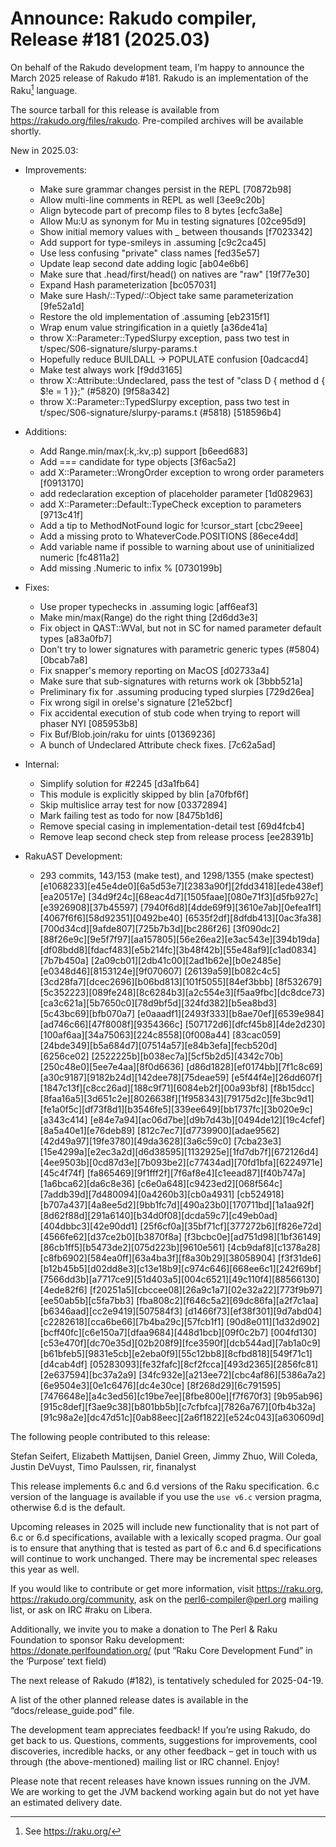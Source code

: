 # Announce: Rakudo compiler, Release #181 (2025.03)

On behalf of the Rakudo development team, I’m happy to announce the
March 2025 release of Rakudo #181. Rakudo is an implementation of
the Raku[^1] language.

The source tarball for this release is available from
<https://rakudo.org/files/rakudo>.
Pre-compiled archives will be available shortly.

New in 2025.03:

+ Improvements:
    + Make sure grammar changes persist in the REPL [70872b98]
    + Allow multi-line comments in REPL as well [3ee9c20b]
    + Align bytecode part of precomp files to 8 bytes [ecfc3a8e]
    + Allow Mu:U as synonym for Mu in testing signatures [02ce95d9]
    + Show initial memory values with _ between thousands [f7023342]
    + Add support for type-smileys in .assuming [c9c2ca45]
    + Use less confusing "private" class names [fed35e57]
    + Update leap second date adding logic [ab04e6b6]
    + Make sure that .head/first/head() on natives are "raw" [19f77e30]
    + Expand Hash parameterization [bc057031]
    + Make sure Hash/::Typed/::Object take same parameterization [9fe52a1d]
    + Restore the old implementation of .assuming [eb2315f1]
    + Wrap enum value stringification in a quietly [a36de41a]
    + throw X::Parameter::TypedSlurpy exception, pass two test in t/spec/S06-signature/slurpy-params.t 
    + Hopefully reduce BUILDALL -> POPULATE confusion [0adcacd4]
    + Make test always work [f9dd3165]
    + throw X::Attribute::Undeclared, pass the test of "class D { method d { $!e = 1 }};" (#5820) [9f58a342]
    + throw X::Parameter::TypedSlurpy exception, pass two test in t/spec/S06-signature/slurpy-params.t (#5818) [518596b4]

+ Additions:
    + Add Range.min/max(:k,:kv,:p) support [b6eed683]
    + Add === candidate for type objects [3f6ac5a2]
    + add X::Parameter::WrongOrder exception to wrong order parameters [f0913170]
    + add redeclaration exception of placeholder parameter [1d082963]
    + add X::Parameter::Default::TypeCheck exception to parameters [9713c41f]
    + Add a tip to MethodNotFound logic for !cursor_start [cbc29eee]
    + Add a missing proto to WhateverCode.POSITIONS [86ece4dd]
    + Add variable name if possible to warning about use of uninitialized numeric [fc4811a2]
    + Add missing .Numeric to infix % [0730199b]

+ Fixes:
    + Use proper typechecks in .assuming logic [aff6eaf3]
    + Make min/max(Range) do the right thing [2d6dd3e3]
    + Fix object in QAST::WVal, but not in SC for named parameter default types [a83a0fb7]
    + Don't try to lower signatures with parametric generic types (#5804) [0bcab7a8]
    + Fix snapper's memory reporting on MacOS [d02733a4]
    + Make sure that sub-signatures with returns work ok [3bbb521a]
    + Preliminary fix for .assuming producing typed slurpies [729d26ea]
    + Fix wrong sigil in orelse's signature [21e52bcf]
    + Fix accidental execution of stub code when trying to report will phaser NYI [085953b8]
    + Fix Buf/Blob.join/raku for uints [01369236]
    + A bunch of Undeclared Attribute check fixes. [7c62a5ad]

+ Internal:
    + Simplify solution for #2245 [d3a1fb64]
    + This module is explicitly skipped by blin [a70fbf6f]
    + Skip multislice array test for now [03372894]
    + Mark failing test as todo for now [8475b1d6]
    + Remove special casing in implementation-detail test [69d4fcb4]
    + Remove leap second check step from release process [ee28391b]

+ RakuAST Development:
    + 293 commits, 143/153 (make test), and 1298/1355 (make spectest)
      [e1068233][e45e4de0][6a5d53e7][2383a90f][2fdd3418][ede438ef][ea20517e]
      [34d9f24c][68eac4d7][1505faae][080e71f3][d5fb927c][e3926908][37b45597]
      [7940f6d8][4dde69f9][3610e7ab][0efea1f1][4067f6f6][58d92351][0492be40]
      [6535f2df][8dfdb413][0ac3fa38][700d34cd][9afde807][725b7b3d][bc286f26]
      [3f090dc2][88f26e9c][9e5f7f97][aa157805][56e26ea2][e3ac543e][394b19da]
      [df08bdd8][fdacf483][e5b214fc][3b48f42b][55e48af9][c1ad0834][7b7b450a]
      [2a09cb01][2db41c00][2ad1b62e][b0e2485e][e0348d46][8153124e][9f070607]
      [26139a59][b082c4c5][3cd28fa7][dcec2696][b06bd813][101f5055][84ef3bbb]
      [8f532679][5c352223][089fe248][8c6284b3][a2c554e3][f5aa9fbc][dc8dce73]
      [ca3c621a][5b7650c0][78d9bf5d][324fd382][b5ea8bd3][5c43bc69][bfb070a7]
      [e0aaadf1][2493f333][b8ae70ef][6539e984][ad746c66][47f8008f][9354366c]
      [507172d6][dfcf45b8][4de2d230][100af6aa][34a75063][224c8558][0f008a44]
      [83cac059][24bde349][b5a684d7][07514a57][e84b3efa][fecb520d][6256ce02]
      [2522225b][b038ec7a][5cf5b2d5][4342c70b][250c48e0][5ee7e4aa][8f0d6636]
      [d86d1828][ef0174bb][7f1c8c69][a30c9187][9182b24d][142dee78][75deae59]
      [e5f44f4e][26dd607f][1847c13f][c8cc26ad][188c9f71][6084eb2f][00a93bf8]
      [f8b15dcc][8faa16a5][3d651c2e][8026638f][1f958343][79175d2c][fe3bc9d1]
      [fe1a0f5c][df73f8d1][b3546fe5][339ee649][bb1737fc][3b020e9c][a343c414]
      [e84e7a94][ac06d7be][d9b7d43b][0494de12][19c4cfef][8a5a40e1][e76deb89]
      [812c7ec7][d7739900][adae9562][42d49a97][19fe3780][49da3628][3a6c59c0]
      [7cba23e3][15e4299a][e2ec3a2d][d6d38595][1132925e][1fd7db7f][672126d4]
      [4ee9503b][0cd87d3e][7b093be2][c77434ad][70fd1bfa][6224971e][45c4f74f]
      [fa865469][9f1fff2f][7f6af8e4][c1eead87][f40b747a][1a6bca62][da6c8e36]
      [c6e0a648][c9423ed2][068f564c][7addb39d][7d480094][0a4260b3][cb0a4931]
      [cb524918][b707a437][4a8ee5d2][9bb1fc7d][490a23b0][170711bd][1a1aa92f]
      [8d62f88d][291a6140][b34d0f08][dcda59c7][c49eb0ad][404dbbc3][42e90dd1]
      [25f6cf0a][35bf71cf][377272b6][f826e72d][4566fe62][d37ce2b0][b3870f8a]
      [f3bcbc0e][ad751d98][1bf36149][86cb1ff5][b5473de2][075d223b][9610e561]
      [4cb9daf8][c1378a28][c8fb6902][584ea0ff][63a4ba3f][f8a30b29][38058904]
      [f3f31de6][b12b45b5][d02dd8e3][c13e18b9][c974c646][668ee6c1][242f69bf]
      [7566dd3b][a7717ce9][51d403a5][004c6521][49c110f4][88566130][4ede82f6]
      [f20251a5][cbccee08][26a9c1a7][02e32a22][773f9b97][ee50ab5b][c5fa7bb3]
      [fba808c2][f646c5a2][69dc86fa][a2f7c1aa][b6346aad][cc2e9419][507584f3]
      [d1466f73][ef38f301][9d7abd04][c2282618][cca6be66][7b4ba29c][57fcb1f1]
      [90d8e011][1d32d902][bcff40fc][c6e150a7][dfaa9684][448d1bcb][09f0c2b7]
      [004fd130][c53e470f][dc70e35d][02b208f9][fce3590f][dcb544ad][7ab1a0c9]
      [b61bfeb5][9831e5cb][e2eba0f9][55c12bb8][8cfbd818][549f71c1][d4cab4df]
      [05283093][fe32fafc][8cf2fcca][493d2365][2856fc81][2e637594][bc37a2a9]
      [34fc932e][a213ee72][cbc4af86][5386a7a2][6e9504e3][0e1c6476][dc4e30ce]
      [8f268d29][6c791595][7476648e][a4c3ed56][c19be7ee][8fbe800e][f7f670f3]
      [9b95ab96][915c8def][f3ae9c38][b801bb5b][c7cfbfca][7826a767][0fb4b32a]
      [91c98a2e][dc47d51c][0ab88eec][2a6f1822][e524c043][a630609d]

The following people contributed to this release:

Stefan Seifert, Elizabeth Mattijsen, Daniel Green, Jimmy Zhuo, Will Coleda,
Justin DeVuyst, Timo Paulssen, rir, finanalyst

This release implements 6.c and 6.d versions of the Raku specification.
6.c version of the language is available if you use the `use v6.c`
version pragma, otherwise 6.d is the default.

Upcoming releases in 2025 will include new functionality that is not
part of 6.c or 6.d specifications, available with a lexically scoped
pragma. Our goal is to ensure that anything that is tested as part of
6.c and 6.d specifications will continue to work unchanged. There may
be incremental spec releases this year as well.

If you would like to contribute or get more information, visit
<https://raku.org>, <https://rakudo.org/community>, ask on the
<perl6-compiler@perl.org> mailing list, or ask on IRC #raku on Libera.

Additionally, we invite you to make a donation to The Perl & Raku Foundation
to sponsor Raku development: <https://donate.perlfoundation.org/>
(put “Raku Core Development Fund” in the ‘Purpose’ text field)

The next release of Rakudo (#182), is tentatively scheduled for 2025-04-19.

A list of the other planned release dates is available in the
“docs/release_guide.pod” file.

The development team appreciates feedback! If you’re using Rakudo, do
get back to us. Questions, comments, suggestions for improvements, cool
discoveries, incredible hacks, or any other feedback – get in touch with
us through (the above-mentioned) mailing list or IRC channel. Enjoy!

Please note that recent releases have known issues running on the JVM.
We are working to get the JVM backend working again but do not yet have
an estimated delivery date.

[^1]: See <https://raku.org/>

